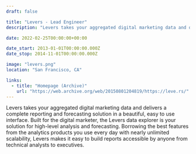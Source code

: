 ```yaml
---
draft: false

title: "Levers - Lead Engineer"
description: "Levers takes your aggregated digital marketing data and delivers a complete reporting and forecasting solution in a beautiful, easy to use interface."

date: 2022-02-25T00:00:00+00:00

date_start: 2013-01-01T00:00:00.000Z
date_stop: 2014-11-01T00:00:00.000Z

image: "levers.png"
location: "San Francisco, CA"

links:
  - title: "Homepage (Archive)"
    url: "https://web.archive.org/web/20150801204819/https://leve.rs/"
---
```


Levers takes your aggregated digital marketing data and delivers a complete reporting and forecasting solution in a beautiful, easy to use interface. Built for the digital marketer, the Levers data explorer is your solution for high-level analysis and forecasting. Borrowing the best features from the analytics products you use every day with nearly unlimited scalability, Levers makes it easy to build reports accessible by anyone from technical analysts to executives.